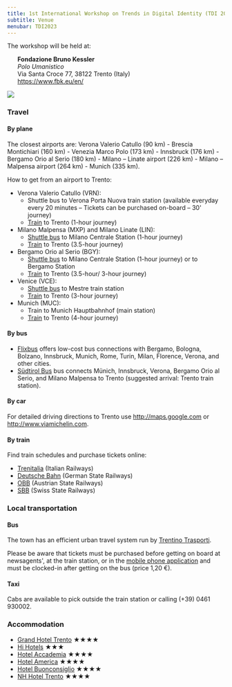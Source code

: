 ```yaml
---
title: 1st International Workshop on Trends in Digital Identity (TDI 2023)
subtitle: Venue
menubar: TDI2023
---
```


The workshop will be held at:
<ul style="list-style: none;">
  <li>
    <b>Fondazione Bruno Kessler</b><br />
    <i>Polo Umanistico</i>
  </li>
  <li>Via Santa Croce 77, 38122 Trento (Italy)</li>
  <li><a href="https://www.fbk.eu/en/" target="_blank">https://www.fbk.eu/en/</a></li>
</ul>

<img src="/assets/areas/events/TDI2023/FBK_SantaCroce.jpg" class="image-centered" />

<h3>Travel</h3>
<h4>By plane</h4>
<p>The closest airports are: Verona Valerio Catullo (90 km) - Brescia Montichiari (160 km) - Venezia Marco Polo (173 km) - Innsbruck (176 km) - Bergamo Orio al Serio (180 km) - Milano – Linate airport (226 km) - Milano – Malpensa airport (264 km) - Munich (335 km).</p>
<p>How to get from an airport to Trento:</p>
<ul>
  <li>Verona Valerio Catullo (VRN):
    <ul>
      <li>Shuttle bus to Verona Porta Nuova train station (available everyday every 20 minutes – Tickets can be purchased on-board – 30' journey)</li>
      <li><a href="https://www.trenitalia.com/en.html" target="_blank">Train</a> to Trento (1-hour journey)</li>
    </ul>
  </li>

  <li>Milano Malpensa (MXP) and Milano Linate (LIN):
    <ul>
      <li><a href="https://www.terravision.eu/" target="_blank">Shuttle bus</a> to Milano Centrale Station (1-hour journey)</li>
      <li><a href="https://www.trenitalia.com/en.html" target="_blank">Train</a> to Trento (3.5-hour journey)</li>
    </ul>
  </li>

  <li>Bergamo Orio al Serio (BGY):
    <ul>
      <li><a href="https://www.terravision.eu/" target="_blank">Shuttle bus</a> to Milano Centrale Station (1-hour journey) or to Bergamo Station</li>
      <li><a href="https://www.trenitalia.com/en.html" target="_blank">Train</a> to Trento (3.5-hour/ 3-hour journey)</li>
    </ul>
  </li>

  <li>Venice (VCE):
    <ul>
      <li><a href="https://www.atvo.it/index.php?lingua=en" target="_blank">Shuttle bus</a> to Mestre train station</li>
      <li><a href="https://www.trenitalia.com/en.html" target="_blank">Train</a> to Trento (3-hour journey)</li>
    </ul>
  </li>

  <li>Munich (MUC):
    <ul>
      <li>Train to Munich Hauptbahnhof (main station)</li>
      <li><a href="https://www.bahn.com/en" target="_blank">Train</a> to Trento (4-hour journey)</li>
    </ul>
  </li>
</ul>

<h4>By bus</h4>
<ul>
  <li><a href="https://www.flixbus.com/bus/trento" target="_blank">Flixbus</a> offers low-cost bus connections with Bergamo, Bologna, Bolzano, Innsbruck, Munich, Rome, Turin, Milan, Florence, Verona, and other cities.</li>
  <li><a href="https://www.altoadigebus.com/" target="_blank">Südtirol Bus</a> bus connects Münich, Innsbruck, Verona, Bergamo Orio al Serio, and Milano Malpensa to Trento (suggested arrival: Trento train station).</li>
</ul>

<h4>By car</h4>
<p>For detailed driving directions to Trento use <a href="http://maps.google.com" target="_blank">http://maps.google.com</a> or <a href="http://www.viamichelin.com" target="_blank">http://www.viamichelin.com</a>.</p>

<h4>By train</h4>
<p>Find train schedules and purchase tickets online:</p>
<ul>
  <li><a href="https://www.trenitalia.com/en.html" target="_blank">Trenitalia</a> (Italian Railways)</li>
  <li><a href="https://www.bahn.com/en" target="_blank">Deutsche Bahn</a> (German State Railways)</li>
  <li><a href="https://www.oebb.at/en/" target="_blank">OBB</a> (Austrian State Railways)</li>
  <li><a href="https://www.sbb.ch/en" target="_blank">SBB</a> (Swiss State Railways)</li>
</ul>

<h3>Local transportation</h3>
<h4>Bus</h4>
<p>The town has an efficient urban travel system run by <a href="https://www.trentinotrasporti.it/en/" target="_blank">Trentino Trasporti</a>.</p>
<p>Please be aware that tickets must be purchased before getting on board at newsagents', at the train station, or in the <a href="https://www.trentinotrasporti.it/en/rates/app-for-android-and-ios" target="_blank">mobile phone application</a> and must be clocked-in after getting on the bus (price 1,20 €).</p>

<h4>Taxi</h4>
<p>Cabs are available to pick outside the train station or calling (+39) 0461 930002.</p>

<h3>Accommodation</h3>
<ul>
  <li><a href="https://www.grandhoteltrento.com/en/" target="_blank">Grand Hotel Trento</a> ★★★★</li>
  <li><a href="http://albermonaco.trentohotelsweb.com/en/" target="_blank">Hi Hotels</a> ★★★</li>
  <li><a href="http://www.accademiahotel.it/en" target="_blank">Hotel Accademia</a> ★★★★</li>
  <li><a href="http://www.hotelamerica.it/en/home" target="_blank">Hotel America</a> ★★★★</li>
  <li><a href="http://www.hotelbuonconsiglio.com/en/home" target="_blank">Hotel Buonconsiglio</a> ★★★★</li>
  <li><a href="http://www.nh-hotels.com/hotel/nh-trento" target="_blank">NH Hotel Trento</a> ★★★★</li>
</ul>